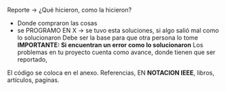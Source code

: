 Reporte -> ¿Qué hicieron, como  la hicieron?
- Donde compraron las cosas
- se PROGRAMO EN X -> se tuvo esta soluciones, si algo salió mal como lo solucionaron
Debe ser la base para que otra persona lo tome
**IMPORTANTE: Si encuentran un error como lo solucionaron**
Los problemas en tu proyecto cuenta como avance, donde tienen que ser reportado, 

El código se coloca en el anexo.
Referencias, EN **NOTACION IEEE**, libros, artículos, paginas.

